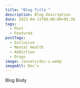 ```yaml
---
title: "Blog Title "
description: Blog Description
date: 2023-04-11T00:00:00+05:30
tags:
  - Post
  - Featured
postTags:
  - Exclusive
  - Mental Health
  - Addiction
  - Drugs
image: /assets/doc-s.webp
imageAlt: Doc's
---
```

B﻿log Body